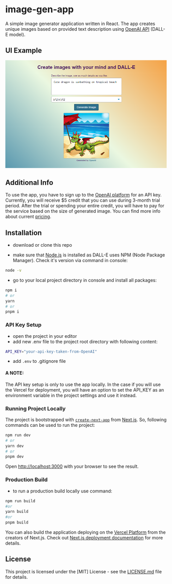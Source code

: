 # image-gen-app

A simple image generator application written in React. The app creates unique images based on provided text description using [OpenAI API](https://platform.openai.com/docs/api-reference/images/create) (DALL-E model).

## UI Example

<p align="middle">
  <img src="https://raw.githubusercontent.com/agapas/image-gen-app/master/assets/exampleUI.png" width="1000"/>
</p>

## Additional Info

To use the app, you have to sign up to the [OpenAI platform](https://platform.openai.com/signup) for an API key. Currently, you will receive $5 credit that you can use during 3-month trial period. After the trial or spending your entire credit, you will have to pay for the service based on the size of generated image. You can find more info about current [pricing](https://openai.com/pricing#image-models).

## Installation

- download or clone this repo

- make sure that [Node.js](https://nodejs.org/en) is installed as DALL-E uses NPM (Node Package Manager). Check it's version via command in console:

```bash
node -v
```

- go to your local project directory in console and install all packages:

```bash
npm i
# or
yarn
# or
pnpm i
```

### API Key Setup

- open the project in your editor
- add new .env file to the project root directory with following content:

```bash
API_KEY="your-api-key-taken-from-OpenAI"
```

- add `.env` to .gitignore file

#### A NOTE:

The API key setup is only to use the app locally. In the case if you will use the Vercel for deployment, you will have an option to set the API_KEY as an environment variable in the project settings and use it instead.

### Running Project Locally

The project is bootstrapped with [`create-next-app`](https://github.com/vercel/next.js/tree/canary/packages/create-next-app) from [Next.js](https://nextjs.org/). So, following commands can be used to run the project:

```bash
npm run dev
# or
yarn dev
# or
pnpm dev
```

Open [http://localhost:3000](http://localhost:3000) with your browser to see the result.

### Production Build

- to run a production build locally use command:

```bash
npm run build
#or
yarn build
#or
pnpm build
```

You can also build the application deploying on the [Vercel Platform](https://vercel.com/new?utm_medium=default-template&filter=next.js&utm_source=create-next-app&utm_campaign=create-next-app-readme) from the creators of Next.js. Check out [Next.js deployment documentation](https://nextjs.org/docs/deployment) for more details.

## License

This project is licensed under the [MIT] License - see the [LICENSE.md](LICENSE) file for details.
